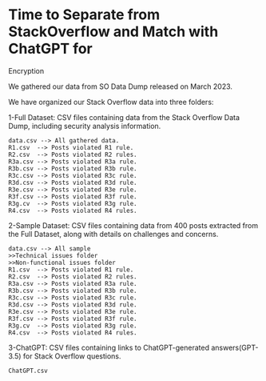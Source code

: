 # Time to Separate from StackOverflow and Match with ChatGPT for
Encryption

We gathered our data from SO Data Dump released on March 2023.

We have organized our Stack Overflow data into three folders:

1-Full Dataset: CSV files containing data from the Stack Overflow Data Dump, including security analysis information.

    data.csv --> All gathered data. 
    R1.csv  --> Posts violated R1 rule.
    R2.csv  --> Posts violated R2 rules.
    R3a.csv --> Posts violated R3a rule.
    R3b.csv --> Posts violated R3b rule.
    R3c.csv --> Posts violated R3c rule.
    R3d.csv --> Posts violated R3d rule.
    R3e.csv --> Posts violated R3e rule.
    R3f.csv --> Posts violated R3f rule.
    R3g.cv  --> Posts violated R3g rule.
    R4.csv  --> Posts violated R4 rules.

2-Sample Dataset: CSV files containing data from 400 posts extracted from the Full Dataset, along with details on challenges and concerns.

    data.csv --> All sample 
    >>Technical issues folder 
    >>Non-functional issues folder
    R1.csv  --> Posts violated R1 rule.
    R2.csv  --> Posts violated R2 rules.
    R3a.csv --> Posts violated R3a rule.
    R3b.csv --> Posts violated R3b rule.
    R3c.csv --> Posts violated R3c rule.
    R3d.csv --> Posts violated R3d rule.
    R3e.csv --> Posts violated R3e rule.
    R3f.csv --> Posts violated R3f rule.
    R3g.cv  --> Posts violated R3g rule.
    R4.csv  --> Posts violated R4 rules.

3-ChatGPT: CSV files containing links to ChatGPT-generated answers(GPT-3.5) for Stack Overflow questions.

    ChatGPT.csv 
